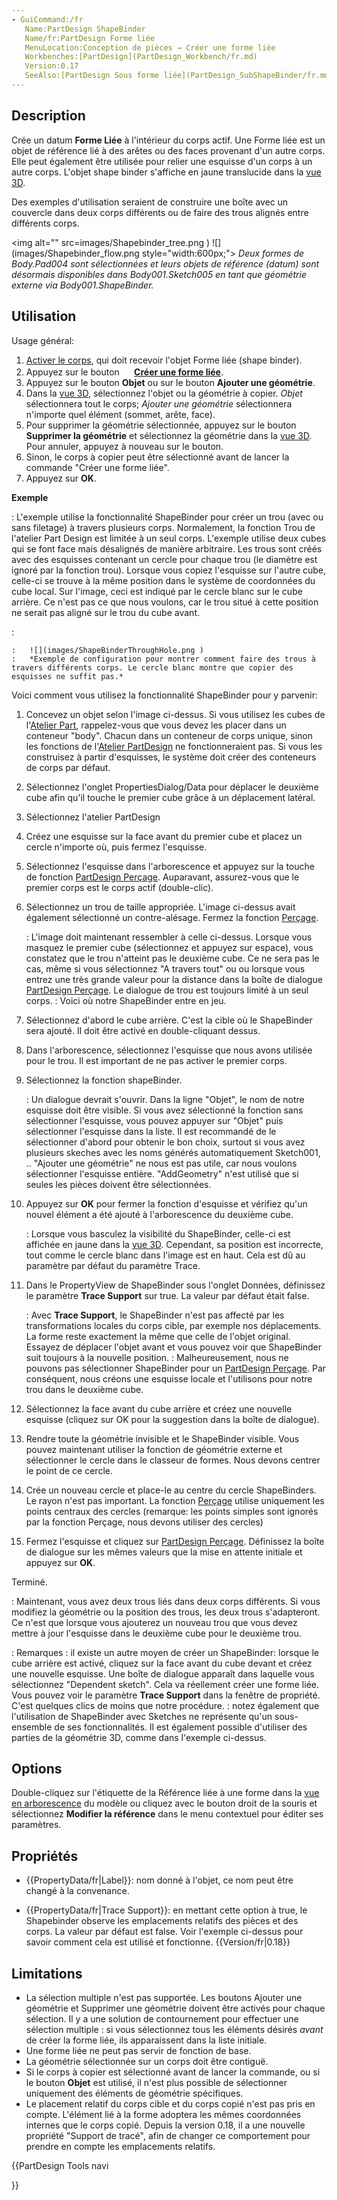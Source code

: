```yaml
---
- GuiCommand:/fr
   Name:PartDesign ShapeBinder
   Name/fr:PartDesign Forme liée
   MenuLocation:Conception de pièces → Créer une forme liée
   Workbenches:[PartDesign](PartDesign_Workbench/fr.md)
   Version:0.17
   SeeAlso:[PartDesign Sous forme liée](PartDesign_SubShapeBinder/fr.md), [PartDesign Clone](PartDesign_Clone/fr.md)
---
```


## Description

Crée un datum **Forme Liée** à l\'intérieur du corps actif. Une Forme liée est un objet de référence lié à des arêtes ou des faces provenant d\'un autre corps. Elle peut également être utilisée pour relier une esquisse d\'un corps à un autre corps. L\'objet shape binder s\'affiche en jaune translucide dans la [vue 3D](3D_view/fr.md).

Des exemples d\'utilisation seraient de construire une boîte avec un couvercle dans deux corps différents ou de faire des trous alignés entre différents corps.

<img alt="" src=images/Shapebinder_tree.png ) ![](images/Shapebinder_flow.png  style="width:600px;"> 
*Deux formes de Body.Pad004 sont sélectionnées et leurs objets de référence (datum) sont désormais disponibles dans Body001.Sketch005 en tant que géométrie externe via Body001.ShapeBinder.*

## Utilisation

Usage général:

1.  [Activer le corps](PartDesign_Body/fr#Statut_actif.md), qui doit recevoir l\'objet Forme liée (shape binder).
2.  Appuyez sur le bouton **<img src="images/PartDesign_ShapeBinder.svg" width=16px> [Créer une forme liée](PartDesign_ShapeBinder/fr.md)**.
3.  Appuyez sur le bouton **Objet** ou sur le bouton **Ajouter une géométrie**.
4.  Dans la [vue 3D](3D_view/fr.md), sélectionnez l\'objet ou la géométrie à copier. *Objet* sélectionnera tout le corps; *Ajouter une géométrie* sélectionnera n\'importe quel élément (sommet, arête, face).
5.  Pour supprimer la géométrie sélectionnée, appuyez sur le bouton **Supprimer la géométrie** et sélectionnez la géométrie dans la [vue 3D](3D_view/fr.md). Pour annuler, appuyez à nouveau sur le bouton.
6.  Sinon, le corps à copier peut être sélectionné avant de lancer la commande \"Créer une forme liée\".
7.  Appuyez sur **OK**.

**Exemple**

:   L\'exemple utilise la fonctionnalité ShapeBinder pour créer un trou (avec ou sans filetage) à travers plusieurs corps. Normalement, la fonction Trou de l'atelier Part Design est limitée à un seul corps. L\'exemple utilise deux cubes qui se font face mais désalignés de manière arbitraire. Les trous sont créés avec des esquisses contenant un cercle pour chaque trou (le diamètre est ignoré par la fonction trou). Lorsque vous copiez l\'esquisse sur l\'autre cube, celle-ci se trouve à la même position dans le système de coordonnées du cube local. Sur l\'image, ceci est indiqué par le cercle blanc sur le cube arrière. Ce n\'est pas ce que nous voulons, car le trou situé à cette position ne serait pas aligné sur le trou du cube avant.





:   

    :   ![](images/ShapeBinderThroughHole.png )
    :   *Exemple de configuration pour montrer comment faire des trous à travers différents corps. Le cercle blanc montre que copier des esquisses ne suffit pas.*

Voici comment vous utilisez la fonctionnalité ShapeBinder pour y parvenir:

1.  Concevez un objet selon l\'image ci-dessus. Si vous utilisez les cubes de l\'[Atelier Part](Part_Workbench/fr.md), rappelez-vous que vous devez les placer dans un conteneur \"body\". Chacun dans un conteneur de corps unique, sinon les fonctions de l\'[Atelier PartDesign](PartDesign_Workbench/fr.md) ne fonctionneraient pas. Si vous les construisez à partir d\'esquisses, le système doit créer des conteneurs de corps par défaut.
2.  Sélectionnez l\'onglet PropertiesDialog/Data pour déplacer le deuxième cube afin qu\'il touche le premier cube grâce à un déplacement latéral.
3.  Sélectionnez l\'atelier PartDesign
4.  Créez une esquisse sur la face avant du premier cube et placez un cercle n\'importe où, puis fermez l\'esquisse.
5.  Sélectionnez l\'esquisse dans l\'arborescence et appuyez sur la touche de fonction [PartDesign Perçage](PartDesign_Hole/fr.md). Auparavant, assurez-vous que le premier corps est le corps actif (double-clic).
6.  Sélectionnez un trou de taille appropriée. L\'image ci-dessus avait également sélectionné un contre-alésage. Fermez la fonction [Perçage](PartDesign_Hole/fr.md).

    :   L\'image doit maintenant ressembler à celle ci-dessus. Lorsque vous masquez le premier cube (sélectionnez et appuyez sur espace), vous constatez que le trou n'atteint pas le deuxième cube. Ce ne sera pas le cas, même si vous sélectionnez \"A travers tout\" ou ou lorsque vous entrez une très grande valeur pour la distance dans la boîte de dialogue [PartDesign Perçage](PartDesign_Hole/fr.md). Le dialogue de trou est toujours limité à un seul corps.
    :   Voici où notre ShapeBinder entre en jeu.
7.  Sélectionnez d\'abord le cube arrière. C\'est la cible où le ShapeBinder sera ajouté. Il doit être activé en double-cliquant dessus.
8.  Dans l\'arborescence, sélectionnez l\'esquisse que nous avons utilisée pour le trou. Il est important de ne pas activer le premier corps.
9.  Sélectionnez la fonction shapeBinder.

    :   Un dialogue devrait s\'ouvrir. Dans la ligne \"Objet\", le nom de notre esquisse doit être visible. Si vous avez sélectionné la fonction sans sélectionner l\'esquisse, vous pouvez appuyer sur \"Objet\" puis sélectionner l\'esquisse dans la liste. Il est recommandé de le sélectionner d\'abord pour obtenir le bon choix, surtout si vous avez plusieurs skeches avec les noms générés automatiquement Sketch001, .. \"Ajouter une géométrie\" ne nous est pas utile, car nous voulons sélectionner l\'esquisse entière. \"AddGeometry\" n\'est utilisé que si seules les pièces doivent être sélectionnées.
10. Appuyez sur **OK** pour fermer la fonction d\'esquisse et vérifiez qu\'un nouvel élément a été ajouté à l\'arborescence du deuxième cube.

    :   Lorsque vous basculez la visibilité du ShapeBinder, celle-ci est affichée en jaune dans la [vue 3D](3D_view/fr.md). Cependant, sa position est incorrecte, tout comme le cercle blanc dans l\'image est en haut. Cela est dû au paramètre par défaut du paramètre Trace.
11. Dans le PropertyView de ShapeBinder sous l\'onglet Données, définissez le paramètre **Trace Support** sur true. La valeur par défaut était false.

    :   Avec **Trace Support**, le ShapeBinder n\'est pas affecté par les transformations locales du corps cible, par exemple nos déplacements. La forme reste exactement la même que celle de l'objet original. Essayez de déplacer l\'objet avant et vous pouvez voir que ShapeBinder suit toujours à la nouvelle position.
    :   Malheureusement, nous ne pouvons pas sélectionner ShapeBinder pour un [PartDesign Perçage](PartDesign_Hole/fr.md). Par conséquent, nous créons une esquisse locale et l'utilisons pour notre trou dans le deuxième cube.
12. Sélectionnez la face avant du cube arrière et créez une nouvelle esquisse (cliquez sur OK pour la suggestion dans la boîte de dialogue).
13. Rendre toute la géométrie invisible et le ShapeBinder visible. Vous pouvez maintenant utiliser la fonction de géométrie externe et sélectionner le cercle dans le classeur de formes. Nous devons centrer le point de ce cercle.
14. Crée un nouveau cercle et place-le au centre du cercle ShapeBinders. Le rayon n\'est pas important. La fonction [Perçage](PartDesign_Hole/fr.md) utilise uniquement les points centraux des cercles (remarque: les points simples sont ignorés par la fonction Perçage, nous devons utiliser des cercles)
15. Fermez l\'esquisse et cliquez sur [PartDesign Perçage](PartDesign_Hole/fr.md). Définissez la boîte de dialogue sur les mêmes valeurs que la mise en attente initiale et appuyez sur **OK**.

Terminé.

:   Maintenant, vous avez deux trous liés dans deux corps différents. Si vous modifiez la géométrie ou la position des trous, les deux trous s\'adapteront. Ce n\'est que lorsque vous ajouterez un nouveau trou que vous devez mettre à jour l\'esquisse dans le deuxième cube pour le deuxième trou.





:   Remarques
:   il existe un autre moyen de créer un ShapeBinder: lorsque le cube arrière est activé, cliquez sur la face avant du cube devant et créez une nouvelle esquisse. Une boîte de dialogue apparaît dans laquelle vous sélectionnez \"Dependent sketch\". Cela va réellement créer une forme liée. Vous pouvez voir le paramètre **Trace Support** dans la fenêtre de propriété. C\'est quelques clics de moins que notre procédure.
:   notez également que l\'utilisation de ShapeBinder avec Sketches ne représente qu\'un sous-ensemble de ses fonctionnalités. Il est également possible d\'utiliser des parties de la géométrie 3D, comme dans l\'exemple ci-dessus.

## Options

Double-cliquez sur l\'étiquette de la Référence liée à une forme dans la [vue en arborescence](Tree_view/fr.md) du modèle ou cliquez avec le bouton droit de la souris et sélectionnez **Modifier la référence** dans le menu contextuel pour éditer ses paramètres.

## Propriétés

-    {{PropertyData/fr|Label}}: nom donné à l\'objet, ce nom peut être changé à la convenance.

-    {{PropertyData/fr|Trace Support}}: en mettant cette option à true, le Shapebinder observe les emplacements relatifs des pièces et des corps. La valeur par défaut est false. Voir l\'exemple ci-dessus pour savoir comment cela est utilisé et fonctionne. {{Version/fr|0.18}}

## Limitations

-   La sélection multiple n\'est pas supportée. Les boutons Ajouter une géométrie et Supprimer une géométrie doivent être activés pour chaque sélection. Il y a une solution de contournement pour effectuer une sélection multiple : si vous sélectionnez tous les éléments désirés *avant* de créer la forme liée, ils apparaissent dans la liste initiale.
-   Une forme liée ne peut pas servir de fonction de base.
-   La géométrie sélectionnée sur un corps doit être contiguë.
-   Si le corps à copier est sélectionné avant de lancer la commande, ou si le bouton **Objet** est utilisé, il n\'est plus possible de sélectionner uniquement des éléments de géométrie spécifiques.
-   Le placement relatif du corps cible et du corps copié n\'est pas pris en compte. L\'élément lié à la forme adoptera les mêmes coordonnées internes que le corps copié. Depuis la version 0.18, il a une nouvelle propriété \"Support de tracé\", afin de changer ce comportement pour prendre en compte les emplacements relatifs.





{{PartDesign Tools navi

}} 
